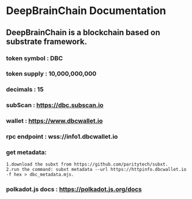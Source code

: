 # DeepBrainChain Documentation

## DeepBrainChain is a blockchain based on substrate framework.

### token symbol : DBC

### token supply : 10,000,000,000 

### decimals : 15

### subScan : https://dbc.subscan.io

### wallet : https://www.dbcwallet.io

### rpc endpoint : wss://info1.dbcwallet.io

### get metadata:
    1.download the subxt from https://github.com/paritytech/subxt.
    2.run the command: subxt metadata --url https://httpinfo.dbcwallet.io -f hex > dbc_metadata.mjs.

### polkadot.js docs : https://polkadot.js.org/docs
